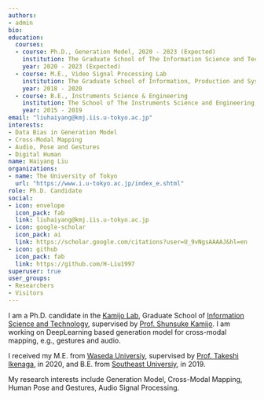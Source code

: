 ```yaml
---
authors:
- admin
bio: 
education:
  courses:
  - course: Ph.D., Generation Model, 2020 - 2023 (Expected)
    institution: The Graduate School of The Information Science and Technology, The University of Tokyo
    year: 2020 - 2023 (Expected)
  - course: M.E., Video Signal Processing Lab
    institution: The Graduate School of Information, Production and Systems, Waseda University
    year: 2018 - 2020
  - course: B.E., Instruments Science & Engineering
    institution: The School of The Instruments Science and Engineering, Southeast University
    year: 2015 - 2019
email: "liuhaiyang@kmj.iis.u-tokyo.ac.jp"
interests:
- Data Bias in Generation Model
- Cross-Modal Mapping
- Audio, Pose and Gestures
- Digital Human 
name: Haiyang Liu
organizations:
- name: The University of Tokyo
  url: "https://www.i.u-tokyo.ac.jp/index_e.shtml"
role: Ph.D. Candidate
social:
- icon: envelope
  icon_pack: fab
  link: liuhaiyang@kmj.iis.u-tokyo.ac.jp
- icon: google-scholar
  icon_pack: ai
  link: https://scholar.google.com/citations?user=U_9vNgsAAAAJ&hl=en
- icon: github
  icon_pack: fab
  link: https://github.com/H-Liu1997
superuser: true
user_groups:
- Researchers
- Visitors
---
```


I am a Ph.D. candidate in the [Kamijo Lab](<http://kmj.iis.u-tokyo.ac.jp/e_index.html>), Graduate School of [Information Science and Technology](https://www.i.u-tokyo.ac.jp/index_e.shtml), supervised by [Prof. Shunsuke Kamijo](https://www.iis.u-tokyo.ac.jp/en/research/staff/shunsuke-kamijo/). I am working on DeepLearning based generation model for cross-modal mapping, e.g., gestures and audio.

I received my M.E. from <a href="https://www.waseda.jp/top/en/">Waseda Universiy</a>, supervised by <a href="http://www.waseda.jp/sem-ikenaga/content/ikenaga/ikenaga-E.htm">Prof. Takeshi Ikenaga</a>, in 2020,  and B.E. from <a href="https://www.seu.edu.cn/english/">Southeast Universiy</a>, in 2019.

My research interests include Generation Model, Cross-Modal Mapping, Human Pose and Gestures, Audio Signal Processing.

